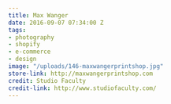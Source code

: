```yaml
---
title: Max Wanger
date: 2016-09-07 07:34:00 Z
tags:
- photography
- shopify
- e-commerce
- design
image: "/uploads/146-maxwangerprintshop.jpg"
store-link: http://maxwangerprintshop.com
credit: Studio Faculty
credit-link: http://www.studiofaculty.com/
---
```


